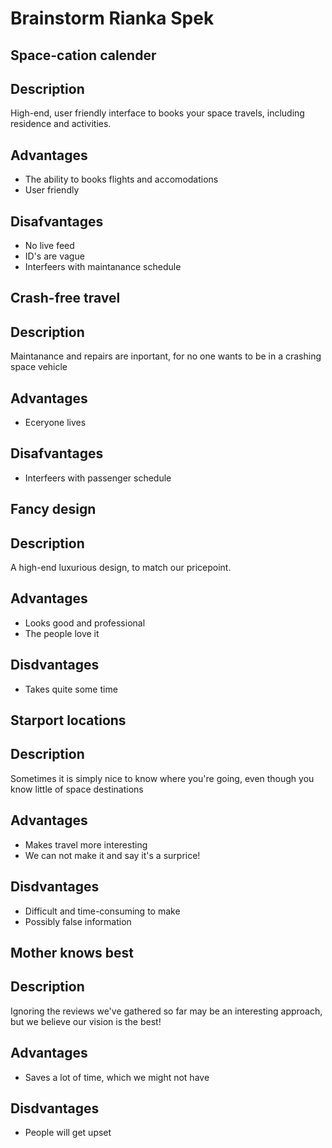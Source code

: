# Brainstorm Rianka Spek

## Space-cation calender
## Description
High-end, user friendly interface to books your space travels, including residence and activities.
## Advantages
- The ability to books flights and accomodations
- User friendly
## Disafvantages 
- No live feed
- ID's are vague
- Interfeers with maintanance schedule


## Crash-free travel
## Description
Maintanance and repairs are inportant, for no one wants to be in a crashing space vehicle
## Advantages
- Eceryone lives
## Disafvantages 
- Interfeers with passenger schedule


## Fancy design
## Description
A high-end luxurious design, to match our pricepoint.
## Advantages
- Looks good and professional
- The people love it
## Disdvantages
- Takes quite some time


## Starport locations
## Description
Sometimes it is simply nice to know where you're going, even though you know little of space destinations
## Advantages
- Makes travel more interesting
- We can not make it and say it's a surprice!
## Disdvantages
- Difficult and time-consuming to make
- Possibly false information


## Mother knows best
## Description
Ignoring the reviews we've gathered so far may be an interesting approach, but we believe our vision is the best!
## Advantages
- Saves a lot of time, which we might not have
## Disdvantages
- People will get upset